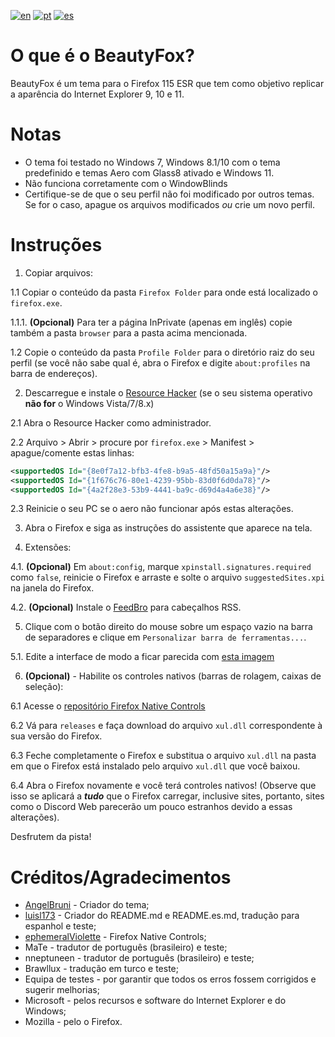 [![en](https://img.shields.io/badge/readme-en-red.svg)](https://github.com/luisl173/temp/blob/main/README.md)
[![pt](https://img.shields.io/badge/ler--me-pt-green.svg)](https://github.com/luisl173/temp/blob/main/README.pt.md)
[![es](https://img.shields.io/badge/léame-es-yellow.svg)](https://github.com/luisl173/temp/blob/main/README.es.md)
# O que é o BeautyFox?
BeautyFox é um tema para o Firefox 115 ESR que tem como objetivo replicar a aparência do Internet Explorer 9, 10 e 11.
# Notas
- O tema foi testado no Windows 7, Windows 8.1/10 com o tema predefinido e temas Aero com Glass8 ativado e Windows 11.
- Não funciona corretamente com o WindowBlinds
- Certifique-se de que o seu perfil não foi modificado por outros temas. Se for o caso, apague os arquivos modificados *ou* crie um novo perfil.

# Instruções
1. Copiar arquivos:

1.1 Copiar o conteúdo da pasta `Firefox Folder` para onde está localizado o `firefox.exe`.

1.1.1. **(Opcional)** Para ter a página InPrivate (apenas em inglês) copie também a pasta `browser` para a pasta acima mencionada.

1.2 Copie o conteúdo da pasta `Profile Folder` para o diretório raiz do seu perfil (se você não sabe qual é, abra o Firefox e digite `about:profiles` na barra de endereços).

2. Descarregue e instale o [Resource Hacker](https://angusj.com/resourcehacker/) (se o seu sistema operativo **não for** o Windows Vista/7/8.x)

2.1 Abra o Resource Hacker como administrador.

2.2 Arquivo > Abrir > procure por `firefox.exe` > Manifest > apague/comente estas linhas:
```xml
<supportedOS Id="{8e0f7a12-bfb3-4fe8-b9a5-48fd50a15a9a}"/>
<supportedOS Id="{1f676c76-80e1-4239-95bb-83d0f6d0da78}"/>
<supportedOS Id="{4a2f28e3-53b9-4441-ba9c-d69d4a4a6e38}"/>
```

2.3 Reinicie o seu PC se o aero não funcionar após estas alterações.

3. Abra o Firefox e siga as instruções do assistente que aparece na tela.

4. Extensões:

4.1. **(Opcional)** Em `about:config`, marque `xpinstall.signatures.required` como `false`, reinicie o Firefox e arraste e solte o arquivo `suggestedSites.xpi` na janela do Firefox.

4.2. **(Opcional)** Instale o [FeedBro](https://addons.mozilla.org/en-US/firefox/addon/feedbroreader/) para cabeçalhos RSS.

5. Clique com o botão direito do mouse sobre um espaço vazio na barra de separadores e clique em `Personalizar barra de ferramentas...`.

5.1. Edite a interface de modo a ficar parecida com [esta imagem](https://www.techrepublic.com/wp-content/uploads/2011/03/6202428.png)

6. **(Opcional)** - Habilite os controles nativos (barras de rolagem, caixas de seleção):

6.1 Acesse o [repositório Firefox Native Controls](https://github.com/ephemeralViolette/firefox-native-controls)

6.2 Vá para `releases` e faça download do arquivo `xul.dll` correspondente à sua versão do Firefox.

6.3 Feche completamente o Firefox e substitua o arquivo `xul.dll` na pasta em que o Firefox está instalado pelo arquivo `xul.dll` que você baixou.

6.4 Abra o Firefox novamente e você terá controles nativos! (Observe que isso se aplicará a ***tudo*** que o Firefox carregar, inclusive sites, portanto, sites como o Discord Web parecerão um pouco estranhos devido a essas alterações).

Desfrutem da pista!

# Créditos/Agradecimentos
* [AngelBruni](https://github.com/angelbruni) - Criador do tema;
* [luisl173](https://github.com/luisl173) - Criador do README.md e README.es.md, tradução para espanhol e teste;
* [ephemeralViolette](https://github.com/ephemeralViolette) - Firefox Native Controls;
* MaTe - tradutor de português (brasileiro) e teste;
* nneptuneen - tradutor de português (brasileiro) e teste;
* Brawllux - tradução em turco e teste;
* Equipa de testes - por garantir que todos os erros fossem corrigidos e sugerir melhorias;
* Microsoft - pelos recursos e software do Internet Explorer e do Windows;
* Mozilla - pelo o Firefox.
